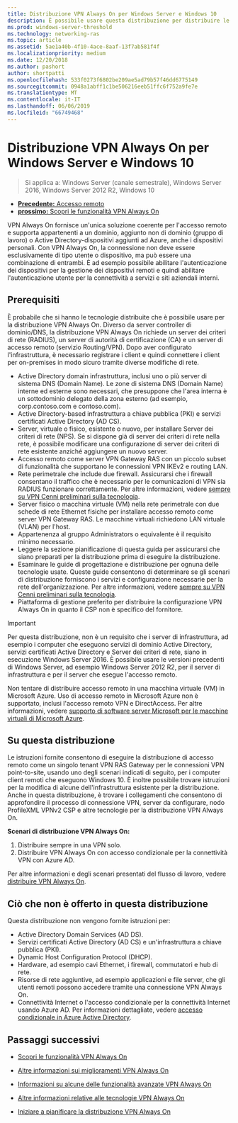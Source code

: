 ```yaml
---
title: Distribuzione VPN Always On per Windows Server e Windows 10
description: È possibile usare questa distribuzione per distribuire le connessioni sempre nella rete privata virtuale (VPN) per i dipendenti remoti usando i profili VPN Always On e accesso remoto in Windows Server 2016 o versioni successive per i computer client Windows 10.
ms.prod: windows-server-threshold
ms.technology: networking-ras
ms.topic: article
ms.assetid: 5ae1a40b-4f10-4ace-8aaf-13f7ab581f4f
ms.localizationpriority: medium
ms.date: 12/20/2018
ms.author: pashort
author: shortpatti
ms.openlocfilehash: 533f0273f6802be209ae5ad79b57f46dd6775149
ms.sourcegitcommit: 0948a1abff1c1be506216eeb51ffc6f752a9fe7e
ms.translationtype: MT
ms.contentlocale: it-IT
ms.lasthandoff: 06/06/2019
ms.locfileid: "66749468"
---
```

# <a name="always-on-vpn-deployment-for-windows-server-and-windows-10"></a>Distribuzione VPN Always On per Windows Server e Windows 10

>Si applica a: Windows Server (canale semestrale), Windows Server 2016, Windows Server 2012 R2, Windows 10

- [**Precedente:** Accesso remoto](../../../Remote-Access.md)<br>
- [**prossimo:** Scopri le funzionalità VPN Always On](../../vpn-map-da.md)

VPN Always On fornisce un'unica soluzione coerente per l'accesso remoto e supporta appartenenti a un dominio, aggiunto non di dominio (gruppo di lavoro) o Active Directory-dispositivi aggiunti ad Azure, anche i dispositivi personali. Con VPN Always On, la connessione non deve essere esclusivamente di tipo utente o dispositivo, ma può essere una combinazione di entrambi. È ad esempio possibile abilitare l'autenticazione dei dispositivi per la gestione dei dispositivi remoti e quindi abilitare l'autenticazione utente per la connettività a servizi e siti aziendali interni.

## <a name="prerequisites"></a>Prerequisiti

È probabile che si hanno le tecnologie distribuite che è possibile usare per la distribuzione VPN Always On. Diverso da server controller di dominio/DNS, la distribuzione VPN Always On richiede un server dei criteri di rete (RADIUS), un server di autorità di certificazione (CA) e un server di accesso remoto (servizio Routing/VPN). Dopo aver configurato l'infrastruttura, è necessario registrare i client e quindi connettere i client per on-premises in modo sicuro tramite diverse modifiche di rete.

- Active Directory domain infrastruttura, inclusi uno o più server di sistema DNS (Domain Name). Le zone di sistema DNS (Domain Name) interne ed esterne sono necessari, che presuppone che l'area interna è un sottodominio delegato della zona esterno (ad esempio, corp.contoso.com e contoso.com).
- Active Directory-based infrastruttura a chiave pubblica (PKI) e servizi certificati Active Directory (AD CS).
- Server, virtuale o fisico, esistente o nuovo, per installare Server dei criteri di rete (NPS). Se si dispone già di server dei criteri di rete nella rete, è possibile modificare una configurazione di server dei criteri di rete esistente anziché aggiungere un nuovo server.
- Accesso remoto come server VPN Gateway RAS con un piccolo subset di funzionalità che supportano le connessioni VPN IKEv2 e routing LAN.
- Rete perimetrale che include due firewall.  Assicurarsi che i firewall consentano il traffico che è necessario per le comunicazioni di VPN sia RADIUS funzionare correttamente. Per altre informazioni, vedere [sempre su VPN Cenni preliminari sulla tecnologia](../always-on-vpn-technology-overview.md).
- Server fisico o macchina virtuale (VM) nella rete perimetrale con due schede di rete Ethernet fisiche per installare accesso remoto come server VPN Gateway RAS. Le macchine virtuali richiedono LAN virtuale (VLAN) per l'host. 
- Appartenenza al gruppo Administrators o equivalente è il requisito minimo necessario.
- Leggere la sezione pianificazione di questa guida per assicurarsi che siano preparati per la distribuzione prima di eseguire la distribuzione.
- Esaminare le guide di progettazione e distribuzione per ognuna delle tecnologie usate. Queste guide consentono di determinare se gli scenari di distribuzione forniscono i servizi e configurazione necessarie per la rete dell'organizzazione. Per altre informazioni, vedere [sempre su VPN Cenni preliminari sulla tecnologia](../always-on-vpn-technology-overview.md).
- Piattaforma di gestione preferito per distribuire la configurazione VPN Always On in quanto il CSP non è specifico del fornitore.

>[!IMPORTANT]
>Per questa distribuzione, non è un requisito che i server di infrastruttura, ad esempio i computer che eseguono servizi di dominio Active Directory, servizi certificati Active Directory e Server dei criteri di rete, siano in esecuzione Windows Server 2016. È possibile usare le versioni precedenti di Windows Server, ad esempio Windows Server 2012 R2, per il server di infrastruttura e per il server che esegue l'accesso remoto.
>
>Non tentare di distribuire accesso remoto in una macchina virtuale (VM) in Microsoft Azure. Uso di accesso remoto in Microsoft Azure non è supportato, inclusi l'accesso remoto VPN e DirectAccess. Per altre informazioni, vedere [supporto di software server Microsoft per le macchine virtuali di Microsoft Azure](https://support.microsoft.com/help/2721672/microsoft-server-software-support-for-microsoft-azure-virtual-machines).

## <a name="about-this-deployment"></a>Su questa distribuzione

Le istruzioni fornite consentono di eseguire la distribuzione di accesso remoto come un singolo tenant VPN RAS Gateway per le connessioni VPN point-to-site, usando uno degli scenari indicati di seguito, per i computer client remoti che eseguono Windows 10. È inoltre possibile trovare istruzioni per la modifica di alcune dell'infrastruttura esistente per la distribuzione. Anche in questa distribuzione, è trovare i collegamenti che consentono di approfondire il processo di connessione VPN, server da configurare, nodo ProfileXML VPNv2 CSP e altre tecnologie per la distribuzione VPN Always On.

**Scenari di distribuzione VPN Always On:**

1. Distribuire sempre in una VPN solo.
2. Distribuire VPN Always On con accesso condizionale per la connettività VPN con Azure AD.

Per altre informazioni e degli scenari presentati del flusso di lavoro, vedere [distribuire VPN Always On](always-on-vpn-deploy-deployment.md).

## <a name="what-isnt-provided-in-this-deployment"></a>Ciò che non è offerto in questa distribuzione

Questa distribuzione non vengono fornite istruzioni per:

- Active Directory Domain Services (AD DS).
- Servizi certificati Active Directory (AD CS) e un'infrastruttura a chiave pubblica (PKI).
- Dynamic Host Configuration Protocol (DHCP).
- Hardware, ad esempio cavi Ethernet, i firewall, commutatori e hub di rete.
- Risorse di rete aggiuntive, ad esempio applicazioni e file server, che gli utenti remoti possono accedere tramite una connessione VPN Always On.
- Connettività Internet o l'accesso condizionale per la connettività Internet usando Azure AD. Per informazioni dettagliate, vedere [accesso condizionale in Azure Active Directory](https://docs.microsoft.com/azure/active-directory/active-directory-conditional-access-azure-portal).

## <a name="next-steps"></a>Passaggi successivi

- [Scopri le funzionalità VPN Always On](../../vpn-map-da.md)

- [Altre informazioni sui miglioramenti VPN Always On](../always-on-vpn-enhancements.md)

- [Informazioni su alcune delle funzionalità avanzate VPN Always On](always-on-vpn-adv-options.md)

- [Altre informazioni relative alle tecnologie VPN Always On](../always-on-vpn-technology-overview.md)

- [Iniziare a pianificare la distribuzione VPN Always On](always-on-vpn-deploy-deployment.md)